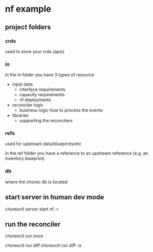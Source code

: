 # nf example

## project folders

### crds

used to store your crds (apis)

### in

in the in folder you have 3 types of resource

- input data:
    - interface requirements
    - capacity requirements
    - nf deployments
- reconciler logic
    - business logic how to process the events
- libraries
    - supporting the reconcilers

### refs

used for upstream data/blueprints/etc

in the ref folder you have a reference to an upstream reference (e.g. an inventory blueprint)

### db 

where the choreo db is located

## start server in human dev mode

choreoctl server start nf -r

## run the reconciler

choreoctl run once

choreoctl run diff
choreoctl run diff -a


